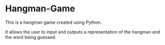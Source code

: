 # Hangman-Game

This is a hangman game created using Python.

It allows the user to input and outputs a representation of the hangman and the word being guessed.